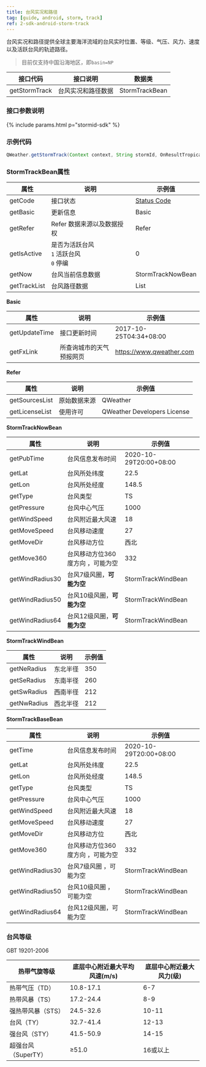 ```yaml
---
title: 台风实况和路径
tag: [guide, android, storm, track]
ref: 2-sdk-android-storm-track
---
```


台风实况和路径提供全球主要海洋流域的台风实时位置、等级、气压、风力、速度以及活跃台风的轨迹路径。

> 目前仅支持中国沿海地区，即`basin=NP`


| 接口代码| 接口说明          | 数据类  |
| -------- | ---------------- | ------- |
| getStormTrack| 台风实况和路径数据  | StormTrackBean |

### 接口参数说明

{% include params.html p="stormid-sdk" %}

### 示例代码

```java
QWeather.getStormTrack(Context context, String stormId, OnResultTropicalStormTrackListener listener);
```

### StormTrackBean属性

| 属性            | 说明     | 示例值                    |
| --------------- | -------- | ---------------------- |
| getCode         | 接口状态 | [Status Code](/docs/resource/status-code/)        |
| getBasic         | 更新信息 | Basic       |
| getRefer         | Refer 数据来源以及数据授权 | Refer  |
| getIsActive         | 是否为活跃台风<br />`1` 活跃台风 <br /> `0` 停编 | 0  |
| getNow | 台风当前信息数据 | StormTrackNowBean |
| getTrackList | 台风路径数据 | List<StormTrackBaseBean> |

**Basic**

| 属性           | 说明         | 示例值             |
| -------------- | ------------ | ------------------ |
| getUpdateTime | 接口更新时间 | 2017-10-25T04:34+08:00      |
| getFxLink | 所查询城市的天气预报网页  | https://www.qweather.com |

**Refer**

| 属性           | 说明         | 示例值             |
| -------------- | ------------ | ------------------ |
| getSourcesList | 原始数据来源 | QWeather      |
| getLicenseList | 使用许可     | QWeather Developers License |


**StormTrackNowBean**

| 属性         | 说明                                                                    | 示例值               |
| ------------ | ----------------------------------------------------- | -------------------- |
| getPubTime      | 台风信息发布时间                                 | 2020-10-29T20:00+08:00 |
| getLat        | 台风所处纬度        | 22.5         |
| getLon       | 台风所处经度                           |    148.5    |
| getType       | 台风类型                        |    TS    |
| getPressure  | 台风中心气压                         |  1000 |
| getWindSpeed       | 台风附近最大风速                       |  18    |
| getMoveSpeed       | 台风移动速度                   |   27   |
| getMoveDir       | 台风移动方位                      |    西北    |
| getMove360       | 台风移动方位360度方向  ，可能为空          |    332    |
| getWindRadius30       | 台风7级风圈，**可能为空**          |    StormTrackWindBean    |
| getWindRadius50       | 台风10级风圈，**可能为空**       |    StormTrackWindBean    |
| getWindRadius64       | 台风12级风圈，**可能为空**  |    StormTrackWindBean    |


**StormTrackWindBean**

| 属性         | 说明                                                                    | 示例值               |
| ------------ | ----------------------------------------------------- | -------------------- |
| getNeRadius       | 东北半径                    | 350|
| getSeRadius       | 东南半径               | 260                  |
| getSwRadius       | 西南半径                    | 212                   |
| getNwRadius       | 西北半径                    | 212                   |


**StormTrackBaseBean**

| 属性         | 说明                                                                    | 示例值               |
| ------------ | ----------------------------------------------------- | -------------------- |
| getTime      | 台风信息发布时间                                 | 2020-10-29T20:00+08:00 |
| getLat       | 台风所处纬度        | 22.5         |
| getLon       | 台风所处经度                           |    148.5    |
| getType      | 台风类型                        |    TS    |
| getPressure  | 台风中心气压                         |  1000 |
| getWindSpeed       | 台风附近最大风速                       |  18    |
| getMoveSpeed       | 台风移动速度                   |   27   |
| getMoveDir       | 台风移动方位                      |    西北    |
| getMove360       | 台风移动方位360度方向  ，可能为空          |    332    |
| getWindRadius30       | 台风7级风圈    ，可能为空         |    StormTrackWindBean    |
| getWindRadius50       | 台风10级风圈   ，可能为空       |    StormTrackWindBean    |
| getWindRadius64       | 台风12级风圈，可能为空     |    StormTrackWindBean    |

### 台风等级

GBT 19201-2006

| 热带气旋等级        | 底层中心附近最大平均风速(m/s) | 底层中心附近最大风力(级) |
| ------------------- | ----------------------------- | ------------------------ |
| 热带气压（TD）      | 10.8-17.1                     | 6-7                      |
| 热带风暴（TS）      | 17.2-24.4                     | 8-9                      |
| 强热带风暴（STS）   | 24.5-32.6                     | 10-11                    |
| 台风（TY）          | 32.7-41.4                     | 12-13                    |
| 强台风（STY）       | 41.5-50.9                     | 14-15                    |
| 超强台风（SuperTY） | ≥51.0                         | 16或以上                 |
